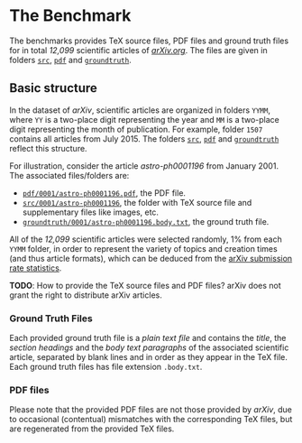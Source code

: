 # The Benchmark

The benchmarks provides TeX source files, PDF files and ground truth files for in total *12,099* scientific articles of [*arXiv.org*](https://arxiv.org/). The files are given in folders [`src`](src), [`pdf`](pdf) and [`groundtruth`](groundtruth).

## Basic structure

In the dataset of *arXiv*, scientific articles are organized in folders `YYMM`, where `YY` is a two-place digit representing the year and `MM` is a two-place digit representing the month of publication. For example, folder `1507` contains all articles from July 2015.
The folders [`src`](src), [`pdf`](pdf) and [`groundtruth`](groundtruth) reflect this structure.

For illustration, consider the article *astro-ph0001196* from January 2001. 
The associated files/folders are:

+ [`pdf/0001/astro-ph0001196.pdf`](pdf/0001/astro-ph0001196.pdf), the PDF file. 
+ [`src/0001/astro-ph0001196`](src/0001/astro-ph0001196), the folder with TeX source file and supplementary files like images, etc.
+ [`groundtruth/0001/astro-ph0001196.body.txt`](groundtruth/0001/astro-ph0001196.body.txt), the ground truth file.

All of the *12,099* scientific articles were selected randomly, 1% from each `YYMM` folder, in order to represent the variety of topics and creation times (and thus article formats), which can be deduced from the [arXiv submission rate statistics](https://arxiv.org/help/stats/2016_by_area/index/).

**TODO**: How to provide the TeX source files and PDF files? arXiv does not grant the right to distribute arXiv articles.

### Ground Truth Files

Each provided ground truth file is a *plain text file* and contains the *title*, the *section headings* and the *body text paragraphs* of the associated scientific article, separated by blank lines and in order as they appear in the TeX file.
Each ground truth files has file extension `.body.txt`.

### PDF files

Please note that the provided PDF files are not those provided by *arXiv*, due to occasional (contentual) mismatches with the corresponding TeX files, but are regenerated from the provided TeX files.
